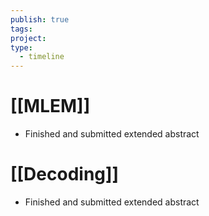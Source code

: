```yaml
---
publish: true
tags: 
project: 
type:
  - timeline
---
```

# [[MLEM]]
- Finished and submitted extended abstract
# [[Decoding]]
- Finished and submitted extended abstract
